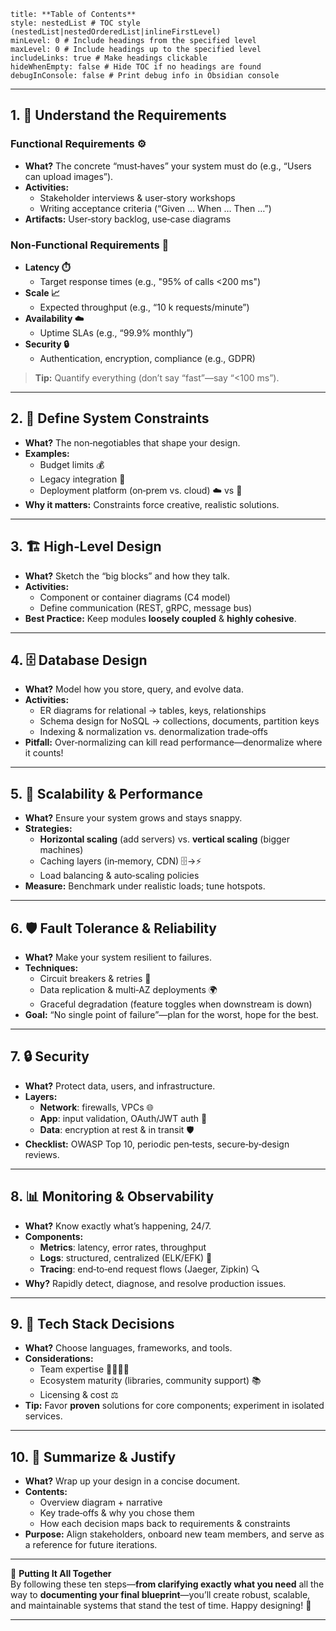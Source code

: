 ```table-of-contents
title: **Table of Contents**
style: nestedList # TOC style (nestedList|nestedOrderedList|inlineFirstLevel)
minLevel: 0 # Include headings from the specified level
maxLevel: 0 # Include headings up to the specified level
includeLinks: true # Make headings clickable
hideWhenEmpty: false # Hide TOC if no headings are found
debugInConsole: false # Print debug info in Obsidian console
```
---
## 1. 🧐 Understand the Requirements

### Functional Requirements ⚙️

- **What?** The concrete “must‑haves” your system must do (e.g., “Users can upload images”).
- **Activities:**
    - Stakeholder interviews & user‑story workshops
    - Writing acceptance criteria (“Given … When … Then …”)
- **Artifacts:** User‑story backlog, use‑case diagrams
### Non‑Functional Requirements 🌟

- **Latency ⏱️**
    - Target response times (e.g., "95% of calls <200 ms")
- **Scale 📈**
    - Expected throughput (e.g., “10 k requests/minute”)
- **Availability ☁️**
    - Uptime SLAs (e.g., “99.9% monthly”)
- **Security 🔒**
    - Authentication, encryption, compliance (e.g., GDPR)

> **Tip:** Quantify everything (don’t say “fast”—say “<100 ms”).

---
## 2. 🚧 Define System Constraints

- **What?** The non‑negotiables that shape your design.
- **Examples:**
    - Budget limits 💰
    - Legacy integration 🔌
    - Deployment platform (on‑prem vs. cloud) ☁️ vs 🏢
- **Why it matters:** Constraints force creative, realistic solutions.
---
## 3. 🏗️ High‑Level Design

- **What?** Sketch the “big blocks” and how they talk.
- **Activities:**
    - Component or container diagrams (C4 model)
    - Define communication (REST, gRPC, message bus)
- **Best Practice:** Keep modules **loosely coupled** & **highly cohesive**.
---
## 4. 🗄️ Database Design

- **What?** Model how you store, query, and evolve data.
- **Activities:**
    - ER diagrams for relational → tables, keys, relationships
    - Schema design for NoSQL → collections, documents, partition keys
    - Indexing & normalization vs. denormalization trade‑offs
- **Pitfall:** Over‑normalizing can kill read performance—denormalize where it counts!
---
## 5. 🚀 Scalability & Performance

- **What?** Ensure your system grows and stays snappy.
- **Strategies:**
    - **Horizontal scaling** (add servers) vs. **vertical scaling** (bigger machines)
    - Caching layers (in‑memory, CDN) 🗄️→⚡
    - Load balancing & auto‑scaling policies
- **Measure:** Benchmark under realistic loads; tune hotspots.
---
## 6. 🛡️ Fault Tolerance & Reliability

- **What?** Make your system resilient to failures.
- **Techniques:**
    - Circuit breakers & retries 🔄
    - Data replication & multi‑AZ deployments 🌍
    - Graceful degradation (feature toggles when downstream is down)
- **Goal:** “No single point of failure”—plan for the worst, hope for the best.
---
## 7. 🔒 Security

- **What?** Protect data, users, and infrastructure.
- **Layers:**
    - **Network**: firewalls, VPCs 🌐
    - **App**: input validation, OAuth/JWT auth 🔑
    - **Data**: encryption at rest & in transit 🛡️
- **Checklist:** OWASP Top 10, periodic pen‑tests, secure‑by‑design reviews.
---
## 8. 📊 Monitoring & Observability

- **What?** Know exactly what’s happening, 24/7.
- **Components:**
    - **Metrics**: latency, error rates, throughput
    - **Logs**: structured, centralized (ELK/EFK) 📝
    - **Tracing**: end‑to‑end request flows (Jaeger, Zipkin) 🔍
- **Why?** Rapidly detect, diagnose, and resolve production issues.
---
## 9. 🧩 Tech Stack Decisions

- **What?** Choose languages, frameworks, and tools.
- **Considerations:**
    - Team expertise 👩‍💻👨‍💻
    - Ecosystem maturity (libraries, community support) 📚
    - Licensing & cost ⚖️
- **Tip:** Favor **proven** solutions for core components; experiment in isolated services.
---
## 10. 📝 Summarize & Justify

- **What?** Wrap up your design in a concise document.
- **Contents:**
    - Overview diagram + narrative
    - Key trade‑offs & why you chose them
    - How each decision maps back to requirements & constraints
- **Purpose:** Align stakeholders, onboard new team members, and serve as a reference for future iterations.
---
🎯 **Putting It All Together**  
By following these ten steps—**from clarifying exactly what you need** all the way to **documenting your final blueprint**—you’ll create robust, scalable, and maintainable systems that stand the test of time. Happy designing! 🚀

---
